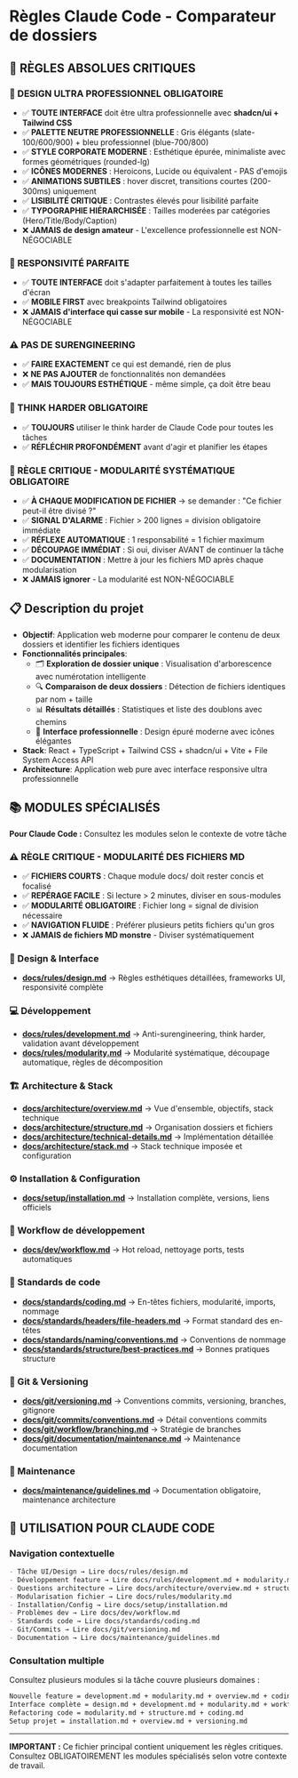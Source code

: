 # Règles Claude Code - Comparateur de dossiers

## 🎯 RÈGLES ABSOLUES CRITIQUES

### 🎯 DESIGN ULTRA PROFESSIONNEL OBLIGATOIRE
- ✅ **TOUTE INTERFACE** doit être ultra professionnelle avec **shadcn/ui + Tailwind CSS**
- ✅ **PALETTE NEUTRE PROFESSIONNELLE** : Gris élégants (slate-100/600/900) + bleu professionnel (blue-700/800)
- ✅ **STYLE CORPORATE MODERNE** : Esthétique épurée, minimaliste avec formes géométriques (rounded-lg)
- ✅ **ICÔNES MODERNES** : Heroicons, Lucide ou équivalent - PAS d'emojis
- ✅ **ANIMATIONS SUBTILES** : hover discret, transitions courtes (200-300ms) uniquement
- ✅ **LISIBILITÉ CRITIQUE** : Contrastes élevés pour lisibilité parfaite
- ✅ **TYPOGRAPHIE HIÉRARCHISÉE** : Tailles moderées par catégories (Hero/Title/Body/Caption)
- ❌ **JAMAIS de design amateur** - L'excellence professionnelle est NON-NÉGOCIABLE

### 📱 RESPONSIVITÉ PARFAITE 
- ✅ **TOUTE INTERFACE** doit s'adapter parfaitement à toutes les tailles d'écran
- ✅ **MOBILE FIRST** avec breakpoints Tailwind obligatoires
- ❌ **JAMAIS d'interface qui casse sur mobile** - La responsivité est NON-NÉGOCIABLE

### ⚠️ PAS DE SURENGINEERING
- ✅ **FAIRE EXACTEMENT** ce qui est demandé, rien de plus
- ❌ **NE PAS AJOUTER** de fonctionnalités non demandées
- ✅ **MAIS TOUJOURS ESTHÉTIQUE** - même simple, ça doit être beau

### 🧠 THINK HARDER OBLIGATOIRE
- ✅ **TOUJOURS** utiliser le think harder de Claude Code pour toutes les tâches
- ✅ **RÉFLÉCHIR PROFONDÉMENT** avant d'agir et planifier les étapes

### 🔄 RÈGLE CRITIQUE - MODULARITÉ SYSTÉMATIQUE OBLIGATOIRE
- ✅ **À CHAQUE MODIFICATION DE FICHIER** → se demander : "Ce fichier peut-il être divisé ?"
- ✅ **SIGNAL D'ALARME** : Fichier > 200 lignes = division obligatoire immédiate
- ✅ **RÉFLEXE AUTOMATIQUE** : 1 responsabilité = 1 fichier maximum
- ✅ **DÉCOUPAGE IMMÉDIAT** : Si oui, diviser AVANT de continuer la tâche
- ✅ **DOCUMENTATION** : Mettre à jour les fichiers MD après chaque modularisation
- ❌ **JAMAIS ignorer** - La modularité est NON-NÉGOCIABLE

## 📋 Description du projet
- **Objectif**: Application web moderne pour comparer le contenu de deux dossiers et identifier les fichiers identiques
- **Fonctionnalités principales**:
  - 🗂️ **Exploration de dossier unique** : Visualisation d'arborescence avec numérotation intelligente
  - 🔍 **Comparaison de deux dossiers** : Détection de fichiers identiques par nom + taille
  - 📊 **Résultats détaillés** : Statistiques et liste des doublons avec chemins
  - 🎯 **Interface professionnelle** : Design épuré moderne avec icônes élégantes
- **Stack**: React + TypeScript + Tailwind CSS + shadcn/ui + Vite + File System Access API
- **Architecture**: Application web pure avec interface responsive ultra professionnelle

## 📚 MODULES SPÉCIALISÉS

**Pour Claude Code :** Consultez les modules selon le contexte de votre tâche

### ⚠️ RÈGLE CRITIQUE - MODULARITÉ DES FICHIERS MD
- ✅ **FICHIERS COURTS** : Chaque module docs/ doit rester concis et focalisé
- ✅ **REPÉRAGE FACILE** : Si lecture > 2 minutes, diviser en sous-modules
- ✅ **MODULARITÉ OBLIGATOIRE** : Fichier long = signal de division nécessaire
- ✅ **NAVIGATION FLUIDE** : Préférer plusieurs petits fichiers qu'un gros
- ❌ **JAMAIS de fichiers MD monstre** - Diviser systématiquement

### 🎨 Design & Interface
- **[docs/rules/design.md](docs/rules/design.md)** → Règles esthétiques détaillées, frameworks UI, responsivité complète

### 💻 Développement
- **[docs/rules/development.md](docs/rules/development.md)** → Anti-surengineering, think harder, validation avant développement
- **[docs/rules/modularity.md](docs/rules/modularity.md)** → Modularité systématique, découpage automatique, règles de décomposition

### 🏗️ Architecture & Stack
- **[docs/architecture/overview.md](docs/architecture/overview.md)** → Vue d'ensemble, objectifs, stack technique
- **[docs/architecture/structure.md](docs/architecture/structure.md)** → Organisation dossiers et fichiers
- **[docs/architecture/technical-details.md](docs/architecture/technical-details.md)** → Implémentation détaillée
- **[docs/architecture/stack.md](docs/architecture/stack.md)** → Stack technique imposée et configuration

### ⚙️ Installation & Configuration
- **[docs/setup/installation.md](docs/setup/installation.md)** → Installation complète, versions, liens officiels

### 🔄 Workflow de développement
- **[docs/dev/workflow.md](docs/dev/workflow.md)** → Hot reload, nettoyage ports, tests automatiques

### 📝 Standards de code
- **[docs/standards/coding.md](docs/standards/coding.md)** → En-têtes fichiers, modularité, imports, nommage
- **[docs/standards/headers/file-headers.md](docs/standards/headers/file-headers.md)** → Format standard des en-têtes
- **[docs/standards/naming/conventions.md](docs/standards/naming/conventions.md)** → Conventions de nommage
- **[docs/standards/structure/best-practices.md](docs/standards/structure/best-practices.md)** → Bonnes pratiques structure

### 🔀 Git & Versioning
- **[docs/git/versioning.md](docs/git/versioning.md)** → Conventions commits, versioning, branches, gitignore
- **[docs/git/commits/conventions.md](docs/git/commits/conventions.md)** → Détail conventions commits
- **[docs/git/workflow/branching.md](docs/git/workflow/branching.md)** → Stratégie de branches
- **[docs/git/documentation/maintenance.md](docs/git/documentation/maintenance.md)** → Maintenance documentation

### 🔧 Maintenance
- **[docs/maintenance/guidelines.md](docs/maintenance/guidelines.md)** → Documentation obligatoire, maintenance architecture

## 🚀 UTILISATION POUR CLAUDE CODE

### Navigation contextuelle
```markdown
- Tâche UI/Design → Lire docs/rules/design.md
- Développement feature → Lire docs/rules/development.md + modularity.md
- Questions architecture → Lire docs/architecture/overview.md + structure.md
- Modularisation fichier → Lire docs/rules/modularity.md  
- Installation/Config → Lire docs/setup/installation.md
- Problèmes dev → Lire docs/dev/workflow.md
- Standards code → Lire docs/standards/coding.md
- Git/Commits → Lire docs/git/versioning.md
- Documentation → Lire docs/maintenance/guidelines.md
```

### Consultation multiple
Consultez plusieurs modules si la tâche couvre plusieurs domaines :
```markdown
Nouvelle feature = development.md + modularity.md + overview.md + coding.md
Interface complète = design.md + development.md + modularity.md + workflow.md
Refactoring code = modularity.md + structure.md + coding.md
Setup projet = installation.md + overview.md + versioning.md
```

---
**IMPORTANT :** Ce fichier principal contient uniquement les règles critiques. Consultez OBLIGATOIREMENT les modules spécialisés selon votre contexte de travail.